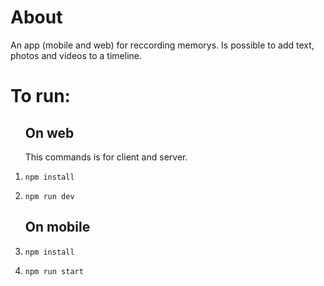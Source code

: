 <h1>About</h1>
An app (mobile and web) for reccording memorys. Is possible to add text, photos and videos to a timeline. 

<h1>To run:</h1>
<ol>
  <h2>On web</h2>
  This commands is for client and server.
  <li>

    npm install
  </li>
  <li>
    
    npm run dev
  </li>
  <h2>On mobile</h2>
  <li>

    npm install
  </li>
  <li>

    npm run start
  </li>
</ol>
